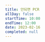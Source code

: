 ```yaml
---
title: 안되면 PCR
allDay: false
startTime: 10:00
endTime: 12:00
date: 2023-02-16
completed: null
---
```

